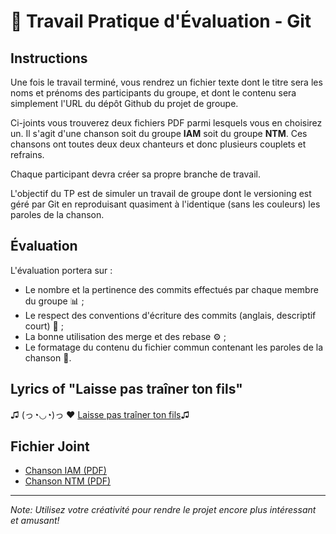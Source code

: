# 🌟 **Travail Pratique d'Évaluation - Git**

## Instructions

Une fois le travail terminé, vous rendrez un fichier texte dont le titre sera les noms et prénoms des participants du groupe, et dont le contenu sera simplement l'URL du dépôt Github du projet de groupe.

Ci-joints vous trouverez deux fichiers PDF parmi lesquels vous en choisirez un. Il s'agit d'une chanson soit du groupe **IAM** soit du groupe **NTM**. Ces chansons ont toutes deux deux chanteurs et donc plusieurs couplets et refrains.

Chaque participant devra créer sa propre branche de travail.

L'objectif du TP est de simuler un travail de groupe dont le versioning est géré par Git en reproduisant quasiment à l'identique (sans les couleurs) les paroles de la chanson.

## Évaluation

L'évaluation portera sur :
- Le nombre et la pertinence des commits effectués par chaque membre du groupe 📊 ;
- Le respect des conventions d'écriture des commits (anglais, descriptif court) 📝 ;
- La bonne utilisation des merge et des rebase ⚙️ ;
- Le formatage du contenu du fichier commun contenant les paroles de la chanson 🎵.

## Lyrics of "Laisse pas traîner ton fils"

♫ (っ◔◡◔)っ ♥ [Laisse pas traîner ton fils](https://github.com/ohymi04/TP1-GIT-NTM/blob/main/LYRICS.md)♫

## Fichier Joint
- [Chanson IAM (PDF)](https://github.com/ohymi04/TP1-GIT-NTM/blob/development/TP1-GIT/TP1%20-%20GIT%20-%20IAM.pdf)
- [Chanson NTM (PDF)](https://github.com/ohymi04/TP1-GIT-NTM/blob/development/TP1-GIT/TP1%20-%20GIT%20-%20NTM.pdf)

---

*Note: Utilisez votre créativité pour rendre le projet encore plus intéressant et amusant!*